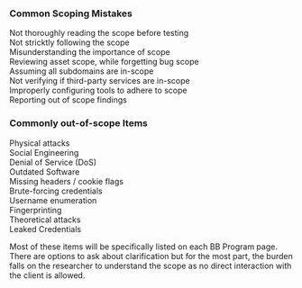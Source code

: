 ### Common Scoping Mistakes

Not thoroughly reading the scope before testing  
Not stricktly following the scope  
Misunderstanding the importance of scope  
Reviewing asset scope, while forgetting bug scope  
Assuming all subdomains are in-scope  
Not verifying if third-party services are in-scope  
Improperly configuring tools to adhere to scope  
Reporting out of scope findings  

### Commonly out-of-scope Items

Physical attacks  
Social Engineering  
Denial of Service (DoS)  
Outdated Software  
Missing headers / cookie flags  
Brute-forcing credentials  
Username enumeration  
Fingerprinting  
Theoretical attacks  
Leaked Credentials  


Most of these items will be specifically listed on each BB Program page.  There are options to ask about clarification but for the most part, the burden falls on the researcher to understand the scope as no direct interaction with the client is allowed.